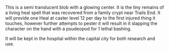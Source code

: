 This is a semi translucent blob with a glowing center. It is the tiny remains of a living heal spell that was recovered from a family crypt near Trails End. It will provide one Heal at caster level 12 per day to the first injured thing it touches, however further attempts to pester it will result in it slapping the character on the hand with a psudeopod for 1 lethal bashing.

It will be kept in the hospital within the capital city for both research and use.
